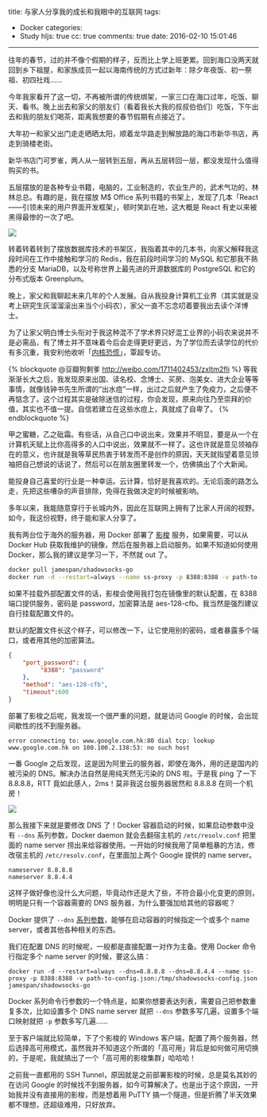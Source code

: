 title: 与家人分享我的成长和我眼中的互联网
tags:
  - Docker
categories:
  - Study
hljs: true
cc: true
comments: true
date: 2016-02-10 15:01:46
---

往年的春节，过的并不像个假期的样子，反而比上学上班更累。回到海口没两天就回到乡下祖屋，和家族成员一起以海南传统的方式过新年：除夕年夜饭、初一祭祖、初四社戏……

今年我家看开了这一切，不再被所谓的传统绑架，一家三口在海口过年，吃饭、聊天、看书。晚上出去和家父的朋友们（看着我长大我的叔叔伯伯们）吃饭，下午出去和我的朋友们喝茶，距离我想要的春节假期有点接近了。

<!-- more --><!-- indicate-the-source -->

大年初一和家父出门走走晒晒太阳，顺着龙华路走到解放路的海口市新华书店，再走到骑楼老街。

新华书店门可罗雀，两人从一层转到五层，再从五层转回一层，都没发现什么值得购买的书。

五层摆放的是各种专业书籍，电脑的，工业制造的，农业生产的，武术气功的，林林总总。有趣的是，我在摆放 M$ Office 系列书籍的书架上，发现了几本「React——引领未来的用户界面开发框架」，顿时笑趴在地，这大概是 React 有史以来被黑得最惨的一次了吧。

![](//i.imgur.com/evihxc6l.jpg)

转着转着转到了摆放数据库技术的书架区，我指着其中的几本书，向家父解释我这段时间在工作中接触和学习的 Redis，我在前段时间学习的 MySQL 和它那我不熟悉的分支 MariaDB，以及号称世界上最先进的开源数据库的 PostgreSQL 和它的分布式版本 Greenplum。

晚上，家父和我聊起未来几年的个人发展。自从我投身计算机工业界（其实就是没考上研究生灰溜溜滚出来当个小码农），家父一直不忘念叨着要我出去读个洋博士。

为了让家父明白博士头衔对于我这种混不了学术界只好混工业界的小码农来说并不是必需品，有了博士并不意味着今后会走得更好更远，为了学位而去读学位的代价有多沉重，我安利他收听「[内核恐慌][4]」，覃超专访。

{% blockquote @豆瓣狗剩爹 http://weibo.com/1711402453/zxItm2fIi %}
等我渐渐长大之后，我发现原来出国、读名校、念博士、买房、泡美女、进大企业等等事情，就像钱钟书先生所谓的“出水痘”一样，出过之后就产生了免疫力，之后便不再惦念了。这个过程其实是破除迷信的过程，你会发现，原来向往乃至崇拜的价值，其实也不值一提。自信若建立在这些水痘上，真就成了自卑了。
{% endblockquote %}

甲之蜜糖，乙之砒霜。有些话，从自己口中说出来，效果并不明显，要是从一个在计算机天赋上比你高得多的人口中说出，效果就不一样了。这也许就是意见领袖存在的意义，也许就是我等草民热衷于转发而不是创作的原因，天天就指望着意见领袖把自己想说的话说了，然后可以在朋友圈里转发一个，仿佛搞出了个大新闻。

能投身自己喜爱的行业是一种幸运。云计算，恰好是我喜欢的。无论后面的路怎么走，先把这些嘈杂的声音排除，免得在我做决定的时候被影响。

多年以来，我能随意穿行于长城内外，因此在互联网上拥有了比家人开阔的视野。如今，我这份视野，终于能和家人分享了。

我有两台位于海外的服务器，用 Docker 部署了 [影梭][3] 服务，如果需要，可以从 Docker Hub 获取我维护的镜像，然后在服务器上启动服务。如果不知道如何使用 Docker，那么我的建议是学习一下，不然就 out 了。

```bash
docker pull jamespan/shadowsocks-go
docker run -d --restart=always --name ss-proxy -p 8388:8388 -v path-to-config.json:/tmp/shadowsocks-config.json jamespan/shadowsocks-go
```

如果不挂载外部配置文件的话，影梭会使用我打包在镜像里的默认配置，在 8388 端口提供服务，密码是 password，加密算法是 aes-128-cfb。我当然是强烈建议自行挂载配置文件的。

默认的配置文件长这个样子，可以修改一下，让它使用别的密码，或者暴露多个端口，或者用其他的加密算法。

```json
{
    "port_password": {
         "8388": "password"
    },
    "method": "aes-128-cfb",
    "timeout":600
}
```

部署了影梭之后呢，我发现一个很严重的问题，就是访问 Google 的时候，会出现间歇性的找不到服务器。

```
error connecting to: www.google.com.hk:80 dial tcp: lookup www.google.com.hk on 100.100.2.138:53: no such host
```

一番 Google 之后发现，这是因为阿里云的服务器，即使在海外，用的还是国内的被污染的 DNS。解决办法自然是用纯天然无污染的 DNS 啦。于是我 ping 了一下 8.8.8.8，RTT 竟如此感人，2ms！莫非我这台服务器居然和 8.8.8.8 在同一个机房！

![](//i.imgur.com/rbEINft.png)

那么我接下来就是要修改 DNS 了！Docker 容器启动的时候，如果启动参数中没有 `--dns` 系列参数，Docker daemon 就会去翻宿主机的 `/etc/resolv.conf` 把里面的 name server 捞出来给容器使用。一开始的时候我用了简单粗暴的方法，修改宿主机的 `/etc/resolv.conf`，在里面加上两个 Google 提供的 name server。

```
nameserver 8.8.8.8
nameserver 8.8.4.4
```

这样子做好像也没什么大问题，毕竟动作还是大了些，不符合最小化变更的原则，明明是只有一个容器需要的 DNS 服务器，为什么要强加给其他的容器呢？

Docker 提供了 `--dns` [系列参数][2]，能够在启动容器的时候指定一个或多个 name server，或者其他各种相关的东西。

我们在配置 DNS 的时候呢，一般都是直接配置一对作为主备。使用 Docker 命令行指定多个 name server 的时候，要这么搞：

```
docker run -d --restart=always --dns=8.8.8.8 --dns=8.8.4.4 --name ss-proxy -p 8388:8388 -v path-to-config.json:/tmp/shadowsocks-config.json jamespan/shadowsocks-go
```

Docker 系列命令行参数的一个特点是，如果你想要表达列表，需要自己把参数重复多次，比如设置多个 DNS name server 就把 `--dns` 参数多写几遍，设置多个端口映射就把 `-p` 参数多写几遍……

至于客户端就比较简单，下了个影梭的 Windows 客户端，配置了两个服务器，然后选择高可用模式，虽然我并不知道这个所谓的「高可用」背后是如何做可用切换的，于是呢，我就搞出了一个「高可用的影梭集群」哈哈哈！

之前我一直都用的 SSH Tunnel，原因就是之前部署影梭的时候，总是莫名其妙的在访问 Google 的时候找不到服务器，如今可算解决了。也是出于这个原因，一开始我并没有直接用的影梭，而是想着用 PuTTY 搞一个隧道，但是折腾了半天效果都不理想，还超级难用，只好放弃。



[1]: https://hub.docker.com/r/jamespan/shadowsocks-go/
[2]: https://docs.docker.com/engine/userguide/networking/default_network/configure-dns/
[3]: https://shadowsocks.org/en/index.html
[4]: http://ipn.li/kernelpanic/



